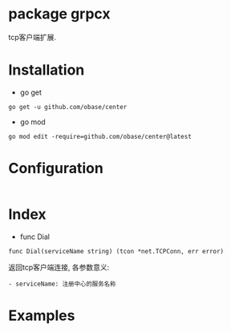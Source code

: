 # package grpcx
tcp客户端扩展.

# Installation
- go get
```
go get -u github.com/obase/center
```
- go mod
```
go mod edit -require=github.com/obase/center@latest
```

# Configuration
```

```

# Index
- func Dial
```
func Dial(serviceName string) (tcon *net.TCPConn, err error) 
```
返回tcp客户端连接, 各参数意义:
```
- serviceName: 注册中心的服务名称

```
# Examples
```

```